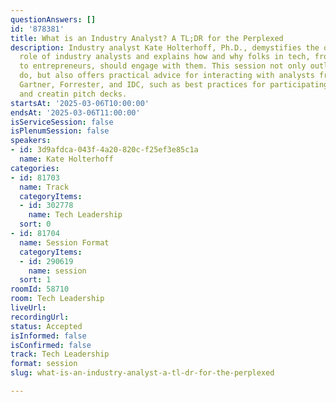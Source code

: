 ```yaml
---
questionAnswers: []
id: '878381'
title: What is an Industry Analyst? A TL;DR for the Perplexed
description: Industry analyst Kate Holterhoff, Ph.D., demystifies the often misunderstood
  role of industry analysts and explains how and why folks in tech, from developers
  to entrepreneurs, should engage with them. This session not only outlines what analysts
  do, but also offers practical advice for interacting with analysts from RedMonk,
  Gartner, Forrester, and IDC, such as best practices for participating in briefings
  and creatin pitch decks.
startsAt: '2025-03-06T10:00:00'
endsAt: '2025-03-06T11:00:00'
isServiceSession: false
isPlenumSession: false
speakers:
- id: 3d9afdca-043f-4a20-820c-f25ef3e85c1a
  name: Kate Holterhoff
categories:
- id: 81703
  name: Track
  categoryItems:
  - id: 302778
    name: Tech Leadership
  sort: 0
- id: 81704
  name: Session Format
  categoryItems:
  - id: 290619
    name: session
  sort: 1
roomId: 58710
room: Tech Leadership
liveUrl:
recordingUrl:
status: Accepted
isInformed: false
isConfirmed: false
track: Tech Leadership
format: session
slug: what-is-an-industry-analyst-a-tl-dr-for-the-perplexed

---
```


